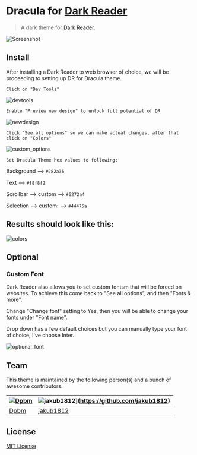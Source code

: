 # Dracula for [Dark Reader](https://darkreader.org/)

> A dark theme for [Dark Reader](https://darkreader.org/).

![Screenshot](./screenshot.png)

## Install

After installing a Dark Reader to web browser of choice, we will be proceeding to setting up DR for Dracula theme.

    Click on "Dev Tools"

![devtools](./assets/devtools.png)

    Enable "Preview new design" to unlock full potential of DR
![newdesign](./assets/newdesign.png)


    Click "See all options" so we can make actual changes, after that click on "Colors"

![custom_options](./assets/custom_options.png)

    Set Dracula Theme hex values to following:


Background --> `#282a36`


Text --> `#f8f8f2`


Scrollbar --> custom --> `#6272a4`


Selection --> custom: --> `#44475a`
<h2>Results should look like this:</h2>

![colors](./assets/Colors.png)

## Optional
### Custom Font
Dark Reader also allows you to set custom fontsm that will be forced on websites.
To achieve this come back to "See all options", and then "Fonts & more".

Change "Change font" setting to Yes, then you will be able to change your fonts under "Font name".

Drop down has a few default choices but you can manually type your font of choice, I've choose Inter.


![optional_font](./assets/optional_custom_font.png)




## Team

This theme is maintained by the following person(s) and a bunch of awesome contributors.

| [![Dpbm](https://github.com/Dpbm.png?size=100)](https://github.com/Dpbm) | ![jakub1812](https://github.com/jakub1812.png?size=100)](https://github.com/jakub1812)
| ------------------------------------------------------------------------ | -------------------------------------------------------------------------------------------------------- |
| [Dpbm](https://github.com/Dpbm)                                          | [jakub1812](https://github.com/jakub1812)                                                                |

## License

[MIT License](./LICENSE)
